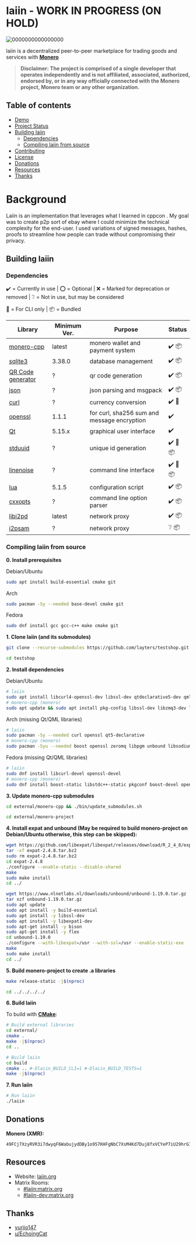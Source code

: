 # laiin - WORK IN PROGRESS (ON HOLD)

![0000000000000000](https://github.com/user-attachments/assets/1e12eaf2-bd47-4a27-af45-83c14a5ffd08)



laiin is a decentralized peer-to-peer marketplace for trading goods and services with [**Monero**](https://getmonero.org/)


> __Disclaimer: The project is comprised of a single developer that operates independently
> and is not affiliated, associated, authorized, endorsed by, or in any way officially connected
> with the Monero project, Monero team or any other organization.__


## Table of contents
<!-- - [The history behind laiin](#about)-->
- [Demo](#demo)
- [Project Status](#project-status) <!-- - [Documentation](#documentation)-->
- [Building laiin](#building-laiin)
  - [Dependencies](#dependencies)
  - [Compiling laiin from source](#compiling-laiin-from-source)
- [Contributing](#contributing) <!-- - [Bug Bounty Program]-->
- [License](#license)
- [Donations](#donations)
- [Resources](#resources)
- [Thanks](#thanks)

# Background

Laiin is an implementation that leverages what I learned in cppcon . My goal was to create p2p sort of ebay where I could minimize the technical complexity for the end-user. I used variations of signed messages, hashes, proofs to streamline how people can trade without compromising their privacy.

## Building laiin

### Dependencies
:heavy_check_mark: = Currently in use | :o: = Optional | :x: = Marked for deprecation or removed | :grey_question: = Not in use, but may be considered 

:white_square_button: = For CLI only | :package: = Bundled

|      Library                                                       | Minimum Ver.       |         Purpose                                                        | Status                                             |
|--------------------------------------------------------------------|--------------------|------------------------------------------------------------------------|----------------------------------------------------|
| [monero-cpp](https://github.com/woodser/monero-cpp)                | latest             | monero wallet and payment system                                       | :heavy_check_mark: :package:                       |
| [sqlite3](https://sqlite.org/)                                     | 3.38.0             | database management                                                    | :heavy_check_mark: :package:                       |
| [QR Code generator](https://github.com/nayuki/QR-Code-generator)   | ?                  | qr code generation                                                     | :heavy_check_mark: :package:                       |
| [json](https://github.com/nlohmann/json/)                          | ?                  | json parsing and msgpack                                               | :heavy_check_mark: :package:                       |
| [curl](https://github.com/curl/curl)                               | ?                  | currency conversion                                                    | :heavy_check_mark: :white_square_button:           |
| [openssl](https://github.com/openssl/openssl)                      | 1.1.1              | for curl, sha256 sum and message encryption                            | :heavy_check_mark:                                 |
| [Qt](https://www.qt.io/)                                           | 5.15.x             | graphical user interface                                               | :heavy_check_mark:                                 |
| [stduuid](https://github.com/mariusbancila/stduuid)                | ?                  | unique id generation                                                   | :heavy_check_mark: :white_square_button: :package: |
| [linenoise](https://github.com/antirez/linenoise)                  | ?                  | command line interface                                                 | :heavy_check_mark: :white_square_button: :package: |
| [lua](https://www.lua.org/)                                        | 5.1.5              | configuration script                                                   | :heavy_check_mark: :package:                       |
| [cxxopts](https://github.com/jarro2783/cxxopts)                    | ?                  | command line option parser                                             | :heavy_check_mark: :package:                       |
| [libi2pd](https://github.com/PurpleI2P/i2pd)                       | latest             | network proxy                                                          | :heavy_check_mark: :package:                       |
| [i2psam](https://github.com/i2p/i2psam)                            | ?                  | network proxy                                                          | :grey_question: :package:                          |

### Compiling laiin from source
**0. Install prerequisites**

Debian/Ubuntu
```bash
sudo apt install build-essential cmake git
```
Arch
```bash
sudo pacman -Sy --needed base-devel cmake git
```
Fedora
```bash
sudo dnf install gcc gcc-c++ make cmake git
```


**1. Clone laiin (and its submodules)**
```bash
git clone --recurse-submodules https://github.com/layters/testshop.git
```
```bash
cd testshop
```

**2. Install dependencies**

Debian/Ubuntu
```bash
# laiin
sudo apt install libcurl4-openssl-dev libssl-dev qtdeclarative5-dev qml-module-qt-labs-platform qml-module-qtquick-controls qml-module-qtquick-controls2 qml-module-qtquick-shapes qml-module-qtquick-dialogs
# monero-cpp (monero)
sudo apt update && sudo apt install pkg-config libssl-dev libzmq3-dev libunbound-dev libsodium-dev libunwind8-dev liblzma-dev libreadline6-dev libexpat1-dev libpgm-dev qttools5-dev-tools libhidapi-dev libusb-1.0-0-dev libprotobuf-dev protobuf-compiler libudev-dev libboost-chrono-dev libboost-date-time-dev libboost-filesystem-dev libboost-locale-dev libboost-program-options-dev libboost-regex-dev libboost-serialization-dev libboost-system-dev libboost-thread-dev python3 ccache
```
Arch (missing Qt/QML libraries)
```bash
# laiin
sudo pacman -Sy --needed curl openssl qt5-declarative
# monero-cpp (monero)
sudo pacman -Syu --needed boost openssl zeromq libpgm unbound libsodium libunwind xz readline expat gtest python3 ccache qt5-tools hidapi libusb protobuf systemd
```
Fedora (missing Qt/QML libraries)
```bash
# laiin
sudo dnf install libcurl-devel openssl-devel
# monero-cpp (monero)
sudo dnf install boost-static libstdc++-static pkgconf boost-devel openssl-devel zeromq-devel openpgm-devel unbound-devel libsodium-devel libunwind-devel xz-devel readline-devel expat-devel gtest-devel ccache qt5-linguist hidapi-devel libusbx-devel protobuf-devel protobuf-compiler systemd-devel
```


**3. Update monero-cpp submodules**
```bash
cd external/monero-cpp && ./bin/update_submodules.sh
```
```bash
cd external/monero-project
```


**4. Install expat and unbound (May be required to build monero-project on Debian/Ubuntu otherwise, this step can be skipped):**
```bash
wget https://github.com/libexpat/libexpat/releases/download/R_2_4_8/expat-2.4.8.tar.bz2
tar -xf expat-2.4.8.tar.bz2
sudo rm expat-2.4.8.tar.bz2
cd expat-2.4.8
./configure --enable-static --disable-shared
make
sudo make install
cd ../
```

```bash
wget https://www.nlnetlabs.nl/downloads/unbound/unbound-1.19.0.tar.gz
tar xzf unbound-1.19.0.tar.gz
sudo apt update
sudo apt install -y build-essential
sudo apt install -y libssl-dev
sudo apt install -y libexpat1-dev
sudo apt-get install -y bison
sudo apt-get install -y flex
cd unbound-1.19.0
./configure --with-libexpat=/usr --with-ssl=/usr --enable-static-exe
make
sudo make install
cd ../
```

<!-- git submodule update --init --force --recursive --> <!-- <= call this before building monero -->

**5. Build monero-project to create .a libraries**
```bash
make release-static -j$(nproc)
```
```bash
cd ../../../../
```


**6. Build laiin**

To build with [**CMake**](https://cmake.org/):

```bash
# Build external libraries
cd external/
cmake .
make -j$(nproc)
cd ..
```

```bash
# Build laiin
cd build
cmake .. #-Dlaiin_BUILD_CLI=1 #-Dlaiin_BUILD_TESTS=1
make -j$(nproc)
```


**7. Run laiin**
```bash
# Run laiin
./laiin
```



## Donations
**Monero (XMR):**
```
49FCj7XzyRVR3i7dwyqF6WabujydDBy1o957KHFgNbC7XsM4Kd7Duj8fxVCYeP7iU29hrG1pADh9eJusSAwWqwf9Jzpjt9S
```

## Resources
- Website: [laiin.org](https://laiin.org/)
- Matrix Rooms: 
    - [#laiin:matrix.org](https://matrix.to/#/#laiin:matrix.org)
    - [#laiin-dev:matrix.org](https://matrix.to/#/#laiin-dev:matrix.org)


## Thanks
* [yuriio147](https://github.com/yuriio147)
* [u/EchoingCat](https://www.reddit.com/user/EchoingCat/)

[//]: # (./clean.sh)
[//]: # (git checkout -b main)
[//]: # (git add .gitignore .gitmodules assets/ cmake/ CMakeLists.txt external/ LICENSE meson.build meson.options qml/ qml.qrc README.md src/ tests/)
[//]: # (git commit -m"..."    or    git commit -a --allow-empty-message -m "")
[//]: # (git push -u origin backup --force)
[//]: # (https://git.wownero.com/layter/laiin/settings => Mirror Settings => Synchronize Now)
[//]: # (removing an external lib from submodules index: git rm --cached path/to/submodule)
